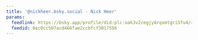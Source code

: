```yaml
---
title: '@nickheer.bsky.social - Nick Heer'
params:
  feedlink: https://bsky.app/profile/did:plc:oak3v2cegjy4rqxmtgri5fu4/rss
  feedid: 0ec0cc507acd466fae2ccbfcf3017556
---
```

